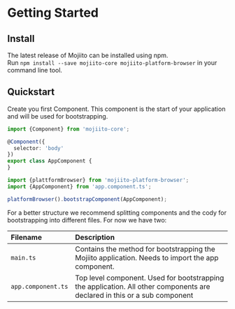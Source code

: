 # Getting Started

## Install
The latest release of Mojiito can be installed using npm.   
Run `npm install --save mojiito-core mojiito-platform-browser` in your command line tool.

## Quickstart

Create you first Component. This component is the start of your application and will be used for bootstrapping.

```typescript
import {Component} from 'mojiito-core';

@Component({
  selector: 'body'
})
export class AppComponent {
}
```

```typescript
import {plattformBrowser} from 'mojiito-platform-browser';
import {AppComponent} from 'app.component.ts';

platformBrowser().bootstrapComponent(AppComponent);
```

For a better structure we recommend splitting components and the cody for bootstrapping into different files. For now we have two:

| Filename  | Description |
| :--- | :--- |
| `main.ts`  | Contains the method for bootstrapping the Mojiito application. Needs to import the app component.  |
| `app.component.ts`  | Top level component. Used for bootstrapping the application. All other components are declared in this or a sub component  |
